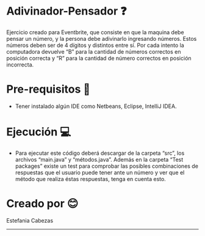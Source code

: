# Adivinador-Pensador :question:
Ejercicio creado para Eventbrite, que consiste en que la maquina debe pensar un número, y la persona debe adivinarlo ingresando números.
Estos números deben ser de 4 dígitos y distintos entre sí. 
Por cada intento la computadora devuelve “B” para la cantidad de números correctos en posición correcta y “R” para la cantidad de número correctos en posición incorrecta.



# Pre-requisitos  :wrench:
- Tener instalado algún IDE como Netbeans, Eclipse, IntelliJ IDEA.



# Ejecución :computer:
- Para ejecutar este código deberá descargar de la carpeta “src”, los archivos “main.java” y “métodos.java”.
 Además en la carpeta “Test packages” existe un test para comprobar las posibles combinaciones de respuestas que el usuario puede tener ante un número y ver que el método que realiza éstas respuestas, tenga en cuenta esto.
 


# Creado por :blush:
Estefania Cabezas 

________________________________________



